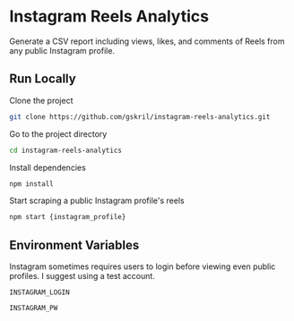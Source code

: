 # Instagram Reels Analytics

Generate a CSV report including views, likes, and comments of Reels from any public Instagram profile.


## Run Locally

Clone the project

```bash
git clone https://github.com/gskril/instagram-reels-analytics.git
```

Go to the project directory

```bash
cd instagram-reels-analytics
```

Install dependencies

```bash
npm install
```

Start scraping a public Instagram profile's reels

```bash
npm start {instagram_profile}
```
## Environment Variables

Instagram sometimes requires users to login before viewing even public profiles. I suggest using a test account.

`INSTAGRAM_LOGIN`

`INSTAGRAM_PW`

  
